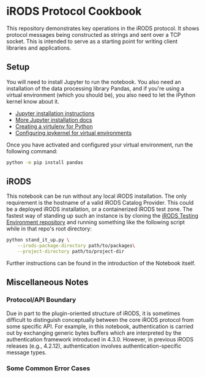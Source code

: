 # iRODS Protocol Cookbook

This repository demonstrates key operations in the iRODS protocol. It shows protocol messages being
constructed as strings and sent over a TCP socket. This is intended to serve as a starting point
for writing client libraries and applications.

## Setup

You will need to install Jupyter to run the notebook. You also need an 
installation of the data processing library Pandas, and if you're 
using a virtual environment (which you should be), you also need to 
let the iPython kernel know about it. 

- [Jupyter installation instructions](https://jupyter.org/install)
- [More Jupyter installation docs](https://jupyter-notebook-beginner-guide.readthedocs.io/en/latest/install.html#)
- [Creating a virtulenv for Python](https://docs.python.org/3/library/venv.html)
- [Configuring ipykernel for virtual environments](https://ipython.readthedocs.io/en/latest/install/kernel_install.html#kernel-install)

Once you have activated and configured your virtual environment, run the following command:

```bash
python -m pip install pandas
```

## iRODS

This notebook can be run without any local iRODS installation. The only requirement is the hostname of a 
valid iRODS Catalog Provider. This could be a deployed iRODS installation, or a containerized iRODS test zone.
The fastest way of standing up such an instance is by cloning the [iRODS Testing Environment repository](https://github.com/irods/irods_testing_environment)
and running something like the following script while in that repo's root directory:

```bash
python stand_it_up.py \
    --irods-package-directory path/to/packages\
    --project-directory path/to/project-dir
```

Further instructions can be found in the introduction of the Notebook itself.

## Miscellaneous Notes

### Protocol/API Boundary

Due in part to the plugin-oriented structure of iRODS, it is sometimes difficult to distinguish conceptually between the core iRODS protocol from some specific API.
For example, in this notebook, authentication is carried out by exchanging generic bytes buffers which are interpreted by the authentication framework introduced 
in 4.3.0. However, in previous iRODS releases (e.g., 4.2.12), authentication involves authentication-specific message types. 

### Some Common Error Cases
